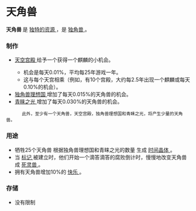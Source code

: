 # 天角兽
  <p>
    <strong>
          天角兽
    </strong>
        是
    <a href="#Resources#_Unique_Resources">
          独特的资源
    </a>
        ，是
    <a href="#unicorns">
          独角兽
    </a>
        。
  </p>
 
 ### 制作
   
<ul>
      <li>
        <a href="#Religion#Sky_Palace">
              天空宫殿
        </a>
            给予一个获得一个麒麟的小机会。
      </li>
      <ul>
        <li>
              机会是每天0.01%，平均每25年游戏一年。
        </li>
        <li>
              这与每个天宫相乘（例如，有10个宫殿，大约每2.5年出现一个麒麟或每天0.10%的机会）。
        </li>
      </ul>
      <li>
        <a href="#Religion#Unicorn_Utopia">
              独角兽理想国
        </a>
            增加了每天0.015%的天角兽的机会。
      </li>
      <li>
        <a href="#Religion#Sunspire">
              青睐之光
        </a>
            增加了每天0.030%的天角兽的机会。
      </li>
    </ul>

          此外，至少有一个天角兽，天空宫殿，独角兽理想国和青睐之光，将产生少量的天角兽。


### 用途

<ul>
      <li>
            牺牲25个天角兽
            根据独角兽理想国和青睐之光的数量
            生成
        <a href="#time+crystal">
              时间晶体
        </a>
            。
      </li>
      <li>
            当
        <a href="#Religion#Marker">
              标记
        </a>
            被建立时，他们开始一个滴答滴答的腐败倒计时，慢慢地改变天角兽成
        <a href="#necrocorns">
              死灵兽
        </a>
            。
      </li>
      <li>
            拥有天角兽增加10%的
        <a href="#Happiness">
              快乐
        </a>
            。
      </li>
    </ul>

 ### 存储
<ul>
      <li>
            没有限制
      </li>
    </ul>
